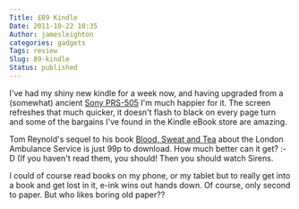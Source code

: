 ```yaml
---
Title: £89 Kindle
Date: 2011-10-22 10:35
Author: jamesleighton
categories: gadgets
Tags: review
Slug: 89-kindle
Status: published
---
```


I've had my shiny new kindle for a week now, and having upgraded from a (somewhat) ancient [Sony PRS-505](https://en.wikipedia.org/wiki/Sony_Reader#PRS-505) I'm much happier for it. The screen refreshes that much quicker, it doesn't flash to black on every page turn and some of the bargains I've found in the Kindle eBook store are amazing.

Tom Reynold's sequel to his book [Blood, Sweat and Tea](http://www.amazon.co.uk/gp/product/B002SDGLTG/ref=as_li_ss_tl?ie=UTF8&camp=1634&creative=19450&creativeASIN=B002SDGLTG&linkCode=as2&tag=geekyjames-21) about the London Ambulance Service is just 99p to download. How much better can it get? :-D (If you haven't read them, you should! Then you should watch Sirens.

I could of course read books on my phone, or my tablet but to really get into a book and get lost in it, e-ink wins out hands down. Of course, only second to paper. But who likes boring old paper??
